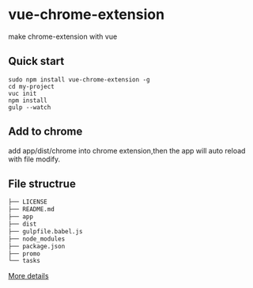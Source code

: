 # vue-chrome-extension
make chrome-extension with vue

## Quick start

```shell
sudo npm install vue-chrome-extension -g
cd my-project
vuc init
npm install
gulp --watch
```

## Add to chrome

add app/dist/chrome into chrome extension,then the app will auto reload with file modify.

## File structrue

```html
├── LICENSE
├── README.md
├── app
├── dist
├── gulpfile.babel.js
├── node_modules
├── package.json
├── promo
└── tasks
```



[More details](https://github.com/cucygh/vue-chrome-extension-example#readme)
